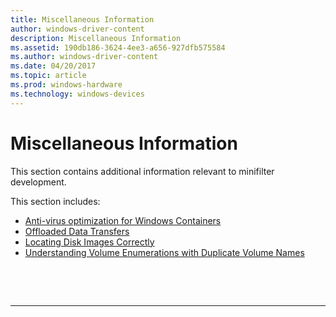 ```yaml
---
title: Miscellaneous Information
author: windows-driver-content
description: Miscellaneous Information
ms.assetid: 190db186-3624-4ee3-a656-927dfb575584
ms.author: windows-driver-content
ms.date: 04/20/2017
ms.topic: article
ms.prod: windows-hardware
ms.technology: windows-devices
---
```


# Miscellaneous Information


This section contains additional information relevant to minifilter development.

This section includes:

* [Anti-virus optimization for Windows Containers](anti-virus-optimization-for-windows-containers.md)  
* [Offloaded Data Transfers](offloaded-data-transfers.md)  
* [Locating Disk Images Correctly](locating-disk-images-correctly.md)  
* [Understanding Volume Enumerations with Duplicate Volume Names](understanding-volume-enumerations-with-duplicate-volume-names.md)

 

 


--------------------


